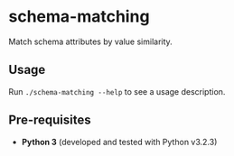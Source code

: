schema-matching
===============

Match schema attributes by value similarity.


Usage
-----

Run `./schema-matching --help` to see a usage description.


Pre-requisites
--------------

 - **Python 3** (developed and tested with Python v3.2.3)
